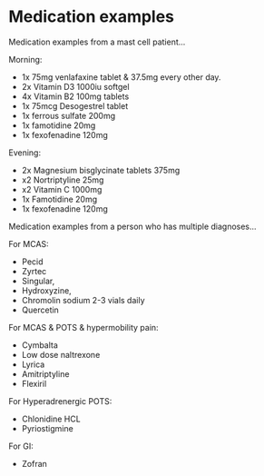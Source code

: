 [//]: # (source: ?)
[//]: # (tags: medications examples)

# Medication examples

Medication examples from a mast cell patient...

Morning: 

* 1x 75mg venlafaxine tablet & 37.5mg every other day. 
* 2x Vitamin D3 1000iu softgel 
* 4x Vitamin B2 100mg tablets 
* 1x 75mcg Desogestrel tablet 
* 1x ferrous sulfate 200mg
* 1x famotidine 20mg 
* 1x fexofenadine 120mg

Evening:

* 2x Magnesium bisglycinate tablets 375mg
* x2 Nortriptyline 25mg
* x2 Vitamin C 1000mg 
* 1x Famotidine 20mg 
* 1x fexofenadine 120mg

Medication examples from a person who has multiple diagnoses...

For MCAS: 

* Pecid
* Zyrtec
* Singular, 
* Hydroxyzine,
* Chromolin sodium 2-3 vials daily
* Quercetin

For MCAS & POTS & hypermobility pain:

* Cymbalta
* Low dose naltrexone
* Lyrica
* Amitriptyline
* Flexiril

For Hyperadrenergic POTS:

* Chlonidine HCL
* Pyriostigmine

For GI:

* Zofran
